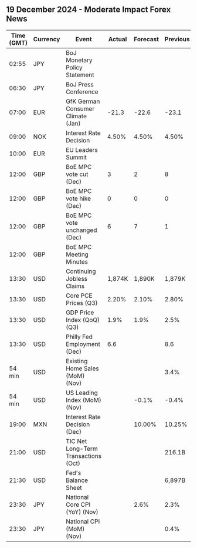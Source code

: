 ## 19 December 2024 - Moderate Impact Forex News

| Time (GMT) | Currency | Event | Actual | Forecast | Previous |
|------|----------|-------|--------|----------|----------|
| 02:55 | JPY | BoJ Monetary Policy Statement |  |  |  |
| 06:30 | JPY | BoJ Press Conference |  |  |  |
| 07:00 | EUR | GfK German Consumer Climate (Jan) | -21.3 | -22.6 | -23.1 |
| 09:00 | NOK | Interest Rate Decision | 4.50% | 4.50% | 4.50% |
| 10:00 | EUR | EU Leaders Summit |  |  |  |
| 12:00 | GBP | BoE MPC vote cut (Dec) | 3 | 2 | 8 |
| 12:00 | GBP | BoE MPC vote hike (Dec) | 0 | 0 | 0 |
| 12:00 | GBP | BoE MPC vote unchanged (Dec) | 6 | 7 | 1 |
| 12:00 | GBP | BoE MPC Meeting Minutes |  |  |  |
| 13:30 | USD | Continuing Jobless Claims | 1,874K | 1,890K | 1,879K |
| 13:30 | USD | Core PCE Prices (Q3) | 2.20% | 2.10% | 2.80% |
| 13:30 | USD | GDP Price Index (QoQ) (Q3) | 1.9% | 1.9% | 2.5% |
| 13:30 | USD | Philly Fed Employment (Dec) | 6.6 |  | 8.6 |
| 54 min | USD | Existing Home Sales (MoM) (Nov) |  |  | 3.4% |
| 54 min | USD | US Leading Index (MoM) (Nov) |  | -0.1% | -0.4% |
| 19:00 | MXN | Interest Rate Decision (Dec) |  | 10.00% | 10.25% |
| 21:00 | USD | TIC Net Long-Term Transactions (Oct) |  |  | 216.1B |
| 21:30 | USD | Fed's Balance Sheet |  |  | 6,897B |
| 23:30 | JPY | National Core CPI (YoY) (Nov) |  | 2.6% | 2.3% |
| 23:30 | JPY | National CPI (MoM) (Nov) |  |  | 0.4% |

